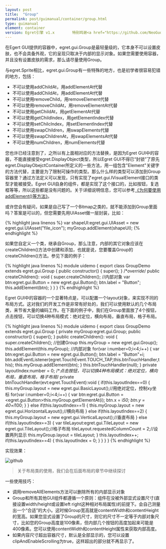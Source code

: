 ```yaml
---
layout: post
title:  "Group"
permalink: post/guimanual/container/group.html
type: guimanual
element: container
version: Egret引擎 v1.x        特别鸣谢<a href="https://github.com/NeoGuo/" target="_blank">郭少瑞</a>同学撰写此文档
---
```


在Egert GUI提供的容器中，egret.gui.Group是最轻量级的，它本身不可以设置皮肤，也不会具备外观，它的呈现只取决于内部的显示对象。如果您需要使用容器，并且没有设置皮肤的需求，那么请尽量使用Group。

与egret.Sprite相比，egret.gui.Group有一些特殊的地方，也是初学者很容易犯错的地方，包括：

* 不可以使用addChildAt，用addElementAt代替
* 不可以使用addChildAt，用addElementAt代替
* 不可以使用removeChild，用removeElement代替
* 不可以使用removeChildAt，用removeElementAt代替
* 不可以使用getChildAt，用getElementAt代替
* 不可以使用getChildIndex，用getElementIndex代替
* 不可以使用setChilcIndex，用setElementIndex代替
* 不可以使用swapChildren，用swapElements代替
* 不可以使用swapChildrenAt，用swapElementsAt代替
* 不可以使用numChildren，用numElements代替

您也许已经注意到了，之所以有上面相对应的方法替换，是因为Egret GUI中的容器，不能直接接受egret.DisplayObject类型，所以Egret GUI不得已“封锁”了原先egret.DisplayObejctContainer所定义的一些方法，用一组包含"Element"关键字的方法代替，主要是为了限制可操作的类型。那么什么样的类型可以添加到Group容器里？通过方法定义可以发现，只有实现了egret.gui.IVisualElement接口的类型才能被接受。Egret GUI自身的组件，都是实现了这个接口的，比如按钮，复选框等等，所以这些都是没有问题的。关于详细说明信息，您可以参考[《为何要使用addElement()等方法》](http://bbs.egret-labs.org/thread-102-1-1.html)。

或许您会有疑问，如果是自己写了一个Bitmap之类的，就不能添加到Group里面吗？答案是可以的，但您需要先用UIAsset做一层封装，比如：

{% highlight java linenos %}
var shapeUI:egret.gui.UIAsset = new egret.gui.UIAsset("file_icon");
myGroup.addElement(shapeUI);
{% endhighlight %}

如果您自定义一个类，继承自Group，那么注意，内部的其它对象应该在createChildren()方法中创建和添加，也就是说，您要覆盖Group的createChildren()方法。参见下面的例子：

{% highlight java linenos %}
module uidemo
{
    export class GroupDemo extends egret.gui.Group
    {
        public constructor() {
            super();
        }
        /**override*/
        public createChildren(): void {
            super.createChildren();
            //内部对象
            var btn:egret.gui.Button = new egret.gui.Button();
            btn.label = "Button";
            this.addElement(btn);
        }
    }
}
{% endhighlight %}

Egret GUI中的容器的一个显著特点是，可以配置一个layout对象，来实现不同的布局方式。这对我们的开发工作是非常有好处的，我们可以使用默认的几个布局类，来节省大量的编码工作。在下面的例子中，我们在Group里面放了4个按钮，点击按钮，可以切换4种布局模式：绝对定位，横向布局，垂直布局，格子布局。

{% highlight java linenos %}
module uidemo
{
    export class GroupDemo extends egret.gui.Group
    {
        private myGroup:egret.gui.Group;
        public constructor() {
            super();
        }
        public createChildren(): void {
            super.createChildren();
            //创建Group
            this.myGroup = new egret.gui.Group();
            this.addElement(this.myGroup);
            //内部对象
            for(var i:number=0;i<4;i++) {
                var btn:egret.gui.Button = new egret.gui.Button();
                btn.label = "Button"+i;
                btn.addEventListener(egret.TouchEvent.TOUCH_TAP,this.btnTouchHandler,this);
                this.myGroup.addElement(btn);
            }
            this.btnTouchHandler(null);
        }
        private layoutIndex:number = 0;
        /**点击按钮，可以切换4种布局模式：绝对定位，横向布局，垂直布局，格子布局*/
        private btnTouchHandler(evt:egret.TouchEvent):void {
            if(this.layoutIndex==0) {
                this.myGroup.layout = new egret.gui.BasicLayout();//用绝对定位，控制xy坐标
                for(var i:number=0;i<4;i++) {
                    var btn:egret.gui.Button = <egret.gui.Button>this.myGroup.getElementAt(i);
                    btn.x = i*50;
                    btn.y = 40+i*100;
                }
            } else if(this.layoutIndex==1) {
                this.myGroup.layout = new egret.gui.HorizontalLayout();//横向布局
            } else if(this.layoutIndex==2) {
                this.myGroup.layout = new egret.gui.VerticalLayout();//垂直布局
            } else if(this.layoutIndex==3) {
                var tileLayout:egret.gui.TileLayout = new egret.gui.TileLayout();//格子布局
                tileLayout.requestedColumnCount = 2;//设置两列显示
                this.myGroup.layout = tileLayout;
            }
            this.layoutIndex++;
            if(this.layoutIndex==4) {
                this.layoutIndex = 0;
            }
        }
    }
}
{% endhighlight %}

实现效果：

![github]({{site.baseurl}}/assets/img/group1.png "Egret")
> 关于布局类的使用，我们会在后面布局的章节中继续探讨

一些使用技巧：

* 调用removeAllElements方法可以删除所有的内部显示对象
* Group和所有其他GUI组件都遵循一个原则：组件在没被外部显式设置尺寸(直接设置width/height或设置left right这种相对布局属性)的前提下。会自己测量出一个“合适”的大小。这时候Group宽高就是contentWidth和contentHeight的宽高。如果您显式设置了Group的尺寸，则它的尺寸不一定等于内部对象尺寸，比如您的Group高度是100像素，但内部几个按钮的高度加起来可能是400像素。您可以使用contentWidth和contentHeight属性来获取内部高度。
* 如果内容尺寸超出容器尺寸，默认是全部显示的，您可以设置clipAndEnableScrolling为true，这样超出的部分就不再显示了。